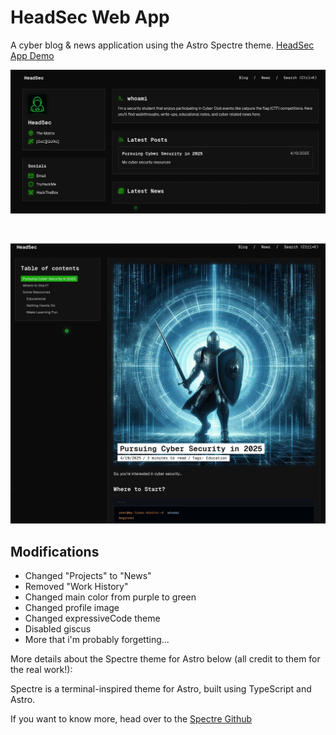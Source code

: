 # HeadSec Web App

A cyber blog & news application using the Astro Spectre theme. [HeadSec App Demo](https://www.headsec.blog)

![Headsec](/public/img//headsec.png)

<br />

![Headsec Blog](/public/img/headsec-blog.png)

## Modifications

- Changed "Projects" to "News"
- Removed "Work History"
- Changed main color from purple to green
- Changed profile image
- Changed expressiveCode theme
- Disabled giscus
- More that i'm probably forgetting...

More details about the Spectre theme for Astro below (all credit to them for the real work!):

Spectre is a terminal-inspired theme for Astro, built using TypeScript and Astro.

If you want to know more, head over to the [Spectre Github](https://github.com/louisescher/spectre/)
